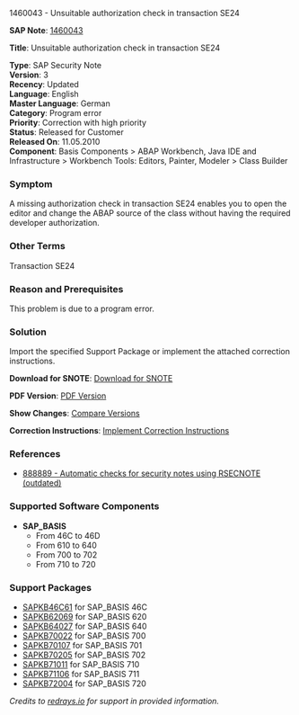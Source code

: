1460043 - Unsuitable authorization check in transaction SE24

**SAP Note**: [1460043](https://me.sap.com/notes/0001460043)

**Title**: Unsuitable authorization check in transaction SE24

**Type**: SAP Security Note  
**Version**: 3  
**Recency**: Updated  
**Language**: English  
**Master Language**: German  
**Category**: Program error  
**Priority**: Correction with high priority  
**Status**: Released for Customer  
**Released On**: 11.05.2010  
**Component**: Basis Components > ABAP Workbench, Java IDE and Infrastructure > Workbench Tools: Editors, Painter, Modeler > Class Builder

### Symptom
A missing authorization check in transaction SE24 enables you to open the editor and change the ABAP source of the class without having the required developer authorization.

### Other Terms
Transaction SE24

### Reason and Prerequisites
This problem is due to a program error.

### Solution
Import the specified Support Package or implement the attached correction instructions.

**Download for SNOTE**: [Download for SNOTE](https://notesdownloads.sap.com/note/0040000008637442017)

**PDF Version**: [PDF Version](https://userapps.support.sap.com/sap/support/sfm/notes/print/0001460043?language=en-US&token=140BD7289BD05FAF4BCC18AA52A5F40E)

**Show Changes**: [Compare Versions](https://me.sap.com/notesLatestChanges/0001460043/E/diff)

**Correction Instructions**: [Implement Correction Instructions](https://me.sap.com/corrins/0001460043/41)

### References
- [888889 - Automatic checks for security notes using RSECNOTE (outdated)](https://me.sap.com/notes/888889)

### Supported Software Components
- **SAP_BASIS**  
  - From 46C to 46D  
  - From 610 to 640  
  - From 700 to 702  
  - From 710 to 720

### Support Packages
- [SAPKB46C61](https://me.sap.com/supportpackage/SAPKB46C61) for SAP_BASIS 46C
- [SAPKB62069](https://me.sap.com/supportpackage/SAPKB62069) for SAP_BASIS 620
- [SAPKB64027](https://me.sap.com/supportpackage/SAPKB64027) for SAP_BASIS 640
- [SAPKB70022](https://me.sap.com/supportpackage/SAPKB70022) for SAP_BASIS 700
- [SAPKB70107](https://me.sap.com/supportpackage/SAPKB70107) for SAP_BASIS 701
- [SAPKB70205](https://me.sap.com/supportpackage/SAPKB70205) for SAP_BASIS 702
- [SAPKB71011](https://me.sap.com/supportpackage/SAPKB71011) for SAP_BASIS 710
- [SAPKB71106](https://me.sap.com/supportpackage/SAPKB71106) for SAP_BASIS 711
- [SAPKB72004](https://me.sap.com/supportpackage/SAPKB72004) for SAP_BASIS 720

*Credits to [redrays.io](https://redrays.io) for support in provided information.*